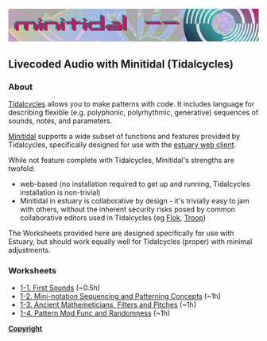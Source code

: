 ![DECODED Banner](images/banner_minitidal.png)

## Livecoded Audio with Minitidal (Tidalcycles)

### About

[Tidalcycles](https://tidalcycles.org/) allows you to make patterns with code. It includes language for describing flexible (e.g. polyphonic, polyrhythmic, generative) sequences of sounds, notes, and parameters.

[Minitidal](https://github.com/dktr0/estuary) supports a wide subset of functions and features provided by Tidalcycles, specifically designed for use with the [estuary web client](https://estuary.mcmaster.ca).

While not feature complete with Tidalcycles, Minitidal's strengths are twofold:

  - web-based (no installation required to get up and running, Tidalcycles installation is non-trivial)
  - Minitidal in estuary is collaborative by design - it's trivially easy to jam with others, without the inherent security risks posed by common collaborative editors used in Tidalcycles (eg [Flok](https://github.com/munshkr/flok), [Troop](https://github.com/Qirky/Troop))

The Worksheets provided here are designed specifically for use with Estuary, but should work equally well for Tidalcycles (proper) with minimal adjustments.

### Worksheets

 - [1-1. First Sounds](/minitidal/1-1.md) (~0.5h)
 - [1-2. Mini-notation Sequencing and Patterning Concepts](/minitidal/1-2.md) (~1h)
 - [1-3. Ancient Mathemeticians, Filters and Pitches](/minitidal/1-3.md) (~1h)
 - [1-4. Pattern Mod Func and Randomness](/minitidal/1-4.md) (~1h)

**[Copyright](/COPYRIGHT.md)**
